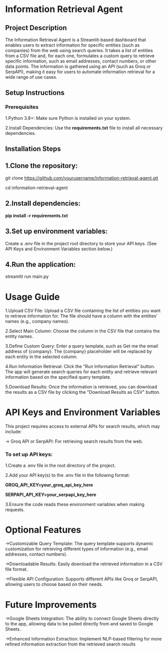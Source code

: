 # Information Retrieval Agent
## Project Description
The Information Retrieval Agent is a Streamlit-based dashboard that enables users to extract information for specific entities (such as companies) from the web using search queries. It takes a list of entities from a CSV file and, for each one, formulates a custom query to retrieve specific information, such as email addresses, contact numbers, or other data points. The information is gathered using an API (such as Groq or SerpAPI), making it easy for users to automate information retrieval for a wide range of use cases.

## Setup Instructions
### Prerequisites
1.Python 3.8+: Make sure Python is installed on your system.

2.Install Dependencies: Use the **requirements.txt** file to install all necessary dependencies.

## Installation Steps
## 1.Clone the repository:

git clone https://github.com/yourusername/information-retrieval-agent.git

cd information-retrieval-agent

## 2.Install dependencies:


**pip install -r requirements.txt**

## 3.Set up environment variables:

Create a .env file in the project root directory to store your API keys. (See API Keys and Environment Variables section below.)

## 4.Run the application:


streamlit run main.py

# Usage Guide

1.Upload CSV File: Upload a CSV file containing the list of entities you want to retrieve information for. The file should have a column with the entities' names (e.g., company names).

2.Select Main Column: Choose the column in the CSV file that contains the entity names.

3.Define Custom Query: Enter a query template, such as Get me the email address of {company}. The {company} placeholder will be replaced by each entity in the selected column.

4.Run Information Retrieval: Click the "Run Information Retrieval" button. The app will generate search queries for each entity and retrieve relevant information based on the specified query template.

5.Download Results: Once the information is retrieved, you can download the results as a CSV file by clicking the "Download Results as CSV" button.

# API Keys and Environment Variables
This project requires access to external APIs for search results, which may include:

->  Groq API or SerpAPI: For retrieving search results from the web.

### To set up API keys:

1.Create a .env file in the root directory of the project.

2.Add your API key(s) to the .env file in the following format:


**GROQ_API_KEY=your_groq_api_key_here**

**SERPAPI_API_KEY=your_serpapi_key_here**

3.Ensure the code reads these environment variables when making requests.

# Optional Features
->Customizable Query Template: The query template supports dynamic customization for retrieving different types of information (e.g., email addresses, contact numbers).

->Downloadable Results: Easily download the retrieved information in a CSV file format.

->Flexible API Configuration: Supports different APIs like Groq or SerpAPI, allowing users to choose based on their needs.

# Future Improvements

->Google Sheets Integration: The ability to connect Google Sheets directly to the app, allowing data to be pulled directly from and saved to Google Sheets.

->Enhanced Information Extraction: Implement NLP-based filtering for more refined information extraction from the retrieved search results
